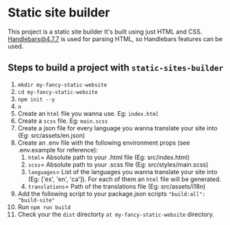 # Static site builder

This project is a static site builder It's built using just HTML and CSS.
Handlebars@4.7.7 is used for parsing HTML, so Handlebars features can be used.

## Steps to build a project with ```static-sites-builder```
1. ```mkdir my-fancy-static-website```
2. ```cd my-fancy-static-website```
3. ```npm init --y```
4. ```n```
5. Create an ```html``` file you wanna use. Eg: ```index.html```
6. Create a ```scss``` file.  Eg: ```main.scss```
7. Create a json file for every language you wanna translate your site into (Eg: src/assets/en.json)
8. Create an .env file with the following environment props (see .env.example for reference):
   1. ```html```= Absolute path to your .html file (Eg: src/index.html)
   2. ```scss```= Absolute path to your .scss file (Eg: src/styles/main.scss)
   3. ```languages```= List of the languages you wanna translate your site into (Eg: ['es', 'en', 'ca']). For each of them an ```html``` file will be generated.
   4. ```translations```= Path of the translations file (Eg: src/assets/i18n)
10. Add the following script to your package.json scripts ```"build:all": "build-site"```
11. Run ```npm run build```
12. Check your the ```dist``` directorty ```at my-fancy-static-website``` directory.

